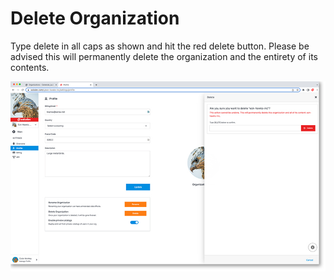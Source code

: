 # Delete Organization

Type delete in all caps as shown and hit the red delete button. Please be advised this will permanently delete the organization and the entirety of its contents.

<a href="../../images/organizations-delete-lg.jpg" target="_blank"><img src="../../images/organizations-delete.jpg" style="margin: auto; display: block"></a>
